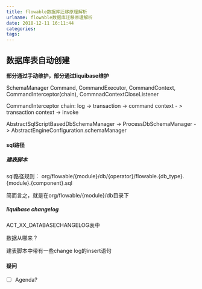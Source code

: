 ```yaml
---
title: flowable数据库迁移原理解析
urlname: flowable数据库迁移原理解析
date: 2018-12-11 16:11:44
categories:
tags:
---
```



## 数据库表自动创建

**部分通过手动维护，部分通过liquibase维护**

SchemaManager
Command, CommandExecutor, CommandContext, CommandInterceptor(chain), CommnadContextCloseListener

CommandInterceptor chain: log -> transaction -> command context - > transaction context -> invoke

AbstractSqlScriptBasedDbSchemaManager -> ProcessDbSchemaManager -> AbstractEngineConfiguration.schemaManager

#### sql路径

##### 建表脚本

sql路径规则：
org/flowable/{module}/db/{operator}/flowable.{db_type}.{module}.{component}.sql

简而言之，就是在org/flowable/{module}/db目录下

##### liquibase changelog

ACT_XX_DATABASECHANGELOG表中

数据从哪来？

建表脚本中带有一些change log的insert语句

#### 疑问
- [ ] Agenda?
